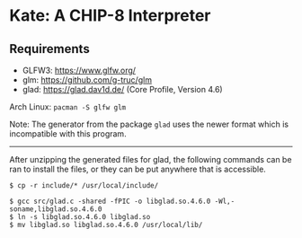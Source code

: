 # Kate: A CHIP-8 Interpreter

## Requirements

- GLFW3: https://www.glfw.org/
- glm: https://github.com/g-truc/glm
- glad: https://glad.dav1d.de/ (Core Profile, Version 4.6)

Arch Linux:
```pacman -S glfw glm```

Note: The generator from the package `glad` uses the newer format which is
incompatible with this program.

---

After unzipping the generated files for glad, the following commands can be ran
to install the files, or they can be put anywhere that is accessible.

```
$ cp -r include/* /usr/local/include/

$ gcc src/glad.c -shared -fPIC -o libglad.so.4.6.0 -Wl,-soname,libglad.so.4.6.0
$ ln -s libglad.so.4.6.0 libglad.so
$ mv libglad.so libglad.so.4.6.0 /usr/local/lib/
```
